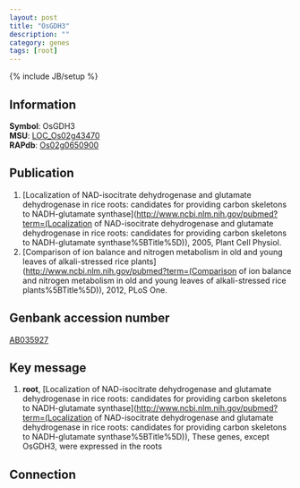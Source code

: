 ```yaml
---
layout: post
title: "OsGDH3"
description: ""
category: genes
tags: [root]
---
```

{% include JB/setup %}

## Information
__Symbol__: OsGDH3  
__MSU__: [LOC_Os02g43470](http://rice.plantbiology.msu.edu/cgi-bin/ORF_infopage.cgi?orf=LOC_Os02g43470)  
__RAPdb__: [Os02g0650900](http://rapdb.dna.affrc.go.jp/viewer/gbrowse_details/irgsp1?name=Os02g0650900)  

## Publication
1. [Localization of NAD-isocitrate dehydrogenase and glutamate dehydrogenase in rice roots: candidates for providing carbon skeletons to NADH-glutamate synthase](http://www.ncbi.nlm.nih.gov/pubmed?term=(Localization of NAD-isocitrate dehydrogenase and glutamate dehydrogenase in rice roots: candidates for providing carbon skeletons to NADH-glutamate synthase%5BTitle%5D)), 2005, Plant Cell Physiol.
2. [Comparison of ion balance and nitrogen metabolism in old and young leaves of alkali-stressed rice plants](http://www.ncbi.nlm.nih.gov/pubmed?term=(Comparison of ion balance and nitrogen metabolism in old and young leaves of alkali-stressed rice plants%5BTitle%5D)), 2012, PLoS One.

## Genbank accession number
[AB035927](http://www.ncbi.nlm.nih.gov/nuccore/AB035927)

## Key message
1. __root__, [Localization of NAD-isocitrate dehydrogenase and glutamate dehydrogenase in rice roots: candidates for providing carbon skeletons to NADH-glutamate synthase](http://www.ncbi.nlm.nih.gov/pubmed?term=(Localization of NAD-isocitrate dehydrogenase and glutamate dehydrogenase in rice roots: candidates for providing carbon skeletons to NADH-glutamate synthase%5BTitle%5D)),  These genes, except OsGDH3, were expressed in the roots

## Connection


